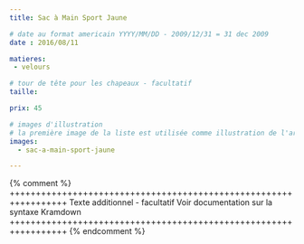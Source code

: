 ```yaml
---
title: Sac à Main Sport Jaune

# date au format americain YYYY/MM/DD - 2009/12/31 = 31 dec 2009
date : 2016/08/11

matieres:
 - velours

# tour de tête pour les chapeaux - facultatif
taille:

prix: 45

# images d'illustration
# la première image de la liste est utilisée comme illustration de l'article dans les pages de listing.
images:
  - sac-a-main-sport-jaune

---
```

{% comment %} +++++++++++++++++++++++++++++++++++++++++++++++++++++++++++++++++
              Texte additionnel - facultatif
              Voir documentation sur la syntaxe Kramdown
+++++++++++++++++++++++++++++++++++++++++++++++++++++++++++++++++ {% endcomment %}
